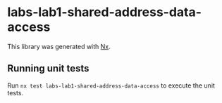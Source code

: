 # labs-lab1-shared-address-data-access

This library was generated with [Nx](https://nx.dev).

## Running unit tests

Run `nx test labs-lab1-shared-address-data-access` to execute the unit tests.
